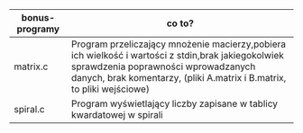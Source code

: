 |bonus-programy         | co to?
|------------------|--------------------------
| matrix.c | Program przeliczający mnożenie macierzy,pobiera ich wielkość i wartości z stdin,brak jakiegokolwiek sprawdzenia poprawności wprowadzanych danych, brak komentarzy, (pliki A.matrix i B.matrix, to pliki wejściowe) 
| spiral.c | Program wyświetlający liczby zapisane w tablicy kwardatowej w spirali